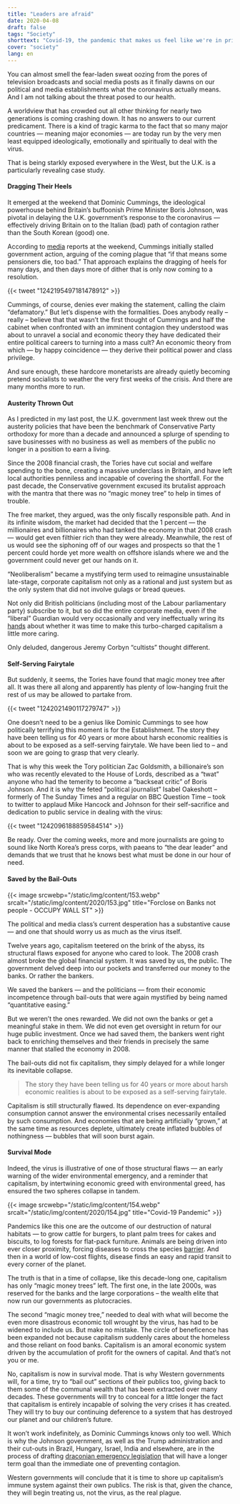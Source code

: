 ```yaml
---
title: "Leaders are afraid"
date: 2020-04-08
draft: false
tags: "Society"
shorttext: "Covid-19, the pandemic that makes us feel like we're in prison and losing our lives. But who is more afraid? We, or the elites?"
cover: "society"
lang: en
---
```


You can almost smell the fear-laden sweat oozing from the pores of television broadcasts and social media posts as it finally dawns on our political and media establishments what the coronavirus actually means. And I am not talking about the threat posed to our health.

A worldview that has crowded out all other thinking for nearly two generations is coming crashing down. It has no answers to our current predicament. There is a kind of tragic karma to the fact that so many major countries — meaning major economies — are today run by the very men least equipped ideologically, emotionally and spiritually to deal with the virus.

That is being starkly exposed everywhere in the West, but the U.K. is a particularly revealing case study.

#### Dragging Their Heels

It emerged at the weekend that Dominic Cummings, the ideological powerhouse behind Britain’s buffoonish Prime Minister Boris Johnson, was pivotal in delaying the U.K. government’s response to the coronavirus — effectively driving Britain on to the Italian (bad) path of contagion rather than the South Korean (good) one.

According to [media](https://www.theguardian.com/politics/2020/mar/22/no-10-denies-claim-dominic-cummings-argued-to-let-old-people-die "No 10 denies claim Dominic Cummings argued to 'let old people die'") reports at the weekend, Cummings initially stalled government action, arguing of the coming plague that “if that means some pensioners die, too bad.” That approach explains the dragging of heels for many days, and then days more of dither that is only now coming to a resolution.

{{< tweet "1242195497181478912" >}}

Cummings, of course, denies ever making the statement, calling the claim “defamatory.” But let’s dispense with the formalities. Does anybody really – really – believe that that wasn’t the first thought of Cummings and half the cabinet when confronted with an imminent contagion they understood was about to unravel a social and economic theory they have dedicated their entire political careers to turning into a mass cult? An economic theory from which — by happy coincidence — they derive their political power and class privilege.

And sure enough, these hardcore monetarists are already quietly becoming pretend socialists to weather the very first weeks of the crisis. And there are many months more to run.

#### Austerity Thrown Out

As I predicted in my last post, the U.K. government last week threw out the austerity policies that have been the benchmark of Conservative Party orthodoxy for more than a decade and announced a splurge of spending to save businesses with no business as well as members of the public no longer in a position to earn a living.

Since the 2008 financial crash, the Tories have cut social and welfare spending to the bone, creating a massive underclass in Britain, and have left local authorities penniless and incapable of covering the shortfall. For the past decade, the Conservative government excused its brutalist approach with the mantra that there was no “magic money tree” to help in times of trouble.

The free market, they argued, was the only fiscally responsible path. And in its infinite wisdom, the market had decided that the 1 percent — the millionaires and billionaires who had tanked the economy in that 2008 crash — would get even filthier rich than they were already. Meanwhile, the rest of us would see the siphoning off of our wages and prospects so that the 1 percent could horde yet more wealth on offshore islands where we and the government could never get our hands on it.

“Neoliberalism” became a mystifying term used to reimagine unsustainable late-stage, corporate capitalism not only as a rational and just system but as the only system that did not involve gulags or bread queues.

Not only did British politicians (including most of the Labour parliamentary party) subscribe to it, but so did the entire corporate media, even if the “liberal” Guardian would very occasionally and very ineffectually wring its [hands](https://www.theguardian.com/world/2019/may/28/uk-and-territories-are-greatest-enabler-of-tax-avoidance-study-says "This article is more than 10 months old UK and territories are 'greatest enabler' of tax avoidance, study says") about whether it was time to make this turbo-charged capitalism a little more caring.

Only deluded, dangerous Jeremy Corbyn “cultists” thought different.

#### Self-Serving Fairytale

But suddenly, it seems, the Tories have found that magic money tree after all. It was there all along and apparently has plenty of low-hanging fruit the rest of us may be allowed to partake from.

{{< tweet "1242021490117279747" >}}

One doesn’t need to be a genius like Dominic Cummings to see how politically terrifying this moment is for the Establishment. The story they have been telling us for 40 years or more about harsh economic realities is about to be exposed as a self-serving fairytale. We have been lied to – and soon we are going to grasp that very clearly.

That is why this week the Tory politician Zac Goldsmith, a billionaire’s son who was recently elevated to the House of Lords, described as a “twat” anyone who had the temerity to become a “backseat critic” of Boris Johnson. And it is why the feted “political journalist” Isabel Oakeshott – formerly of The Sunday Times and a regular on BBC Question Time – took to twitter to applaud Mike Hancock and Johnson for their self-sacrifice and dedication to public service in dealing with the virus:

{{< tweet "1242096188859584514" >}}

Be ready. Over the coming weeks, more and more journalists are going to sound like North Korea’s press corps, with paeans to “the dear leader” and demands that we trust that he knows best what must be done in our hour of need.

#### Saved by the Bail-Outs

{{< image srcwebp="/static/img/content/153.webp" srcalt="/static/img/content/2020/153.jpg" title="Forclose on Banks not people - OCCUPY WALL ST" >}}

The political and media class’s current desperation has a substantive cause — and one that should worry us as much as the virus itself.

Twelve years ago, capitalism teetered on the brink of the abyss, its structural flaws exposed for anyone who cared to look. The 2008 crash almost broke the global financial system. It was saved by us, the public. The government delved deep into our pockets and transferred our money to the banks. Or rather the bankers.

We saved the bankers — and the politicians — from their economic incompetence through bail-outs that were again mystified by being named “quantitative easing.”

But we weren’t the ones rewarded. We did not own the banks or get a meaningful stake in them. We did not even get oversight in return for our huge public investment. Once we had saved them, the bankers went right back to enriching themselves and their friends in precisely the same manner that stalled the economy in 2008.

The bail-outs did not fix capitalism, they simply delayed for a while longer its inevitable collapse. 

> The story they have been telling us for 40 years or more about harsh economic realities is about to be exposed as a self-serving fairytale.

Capitalism is still structurally flawed. Its dependence on ever-expanding consumption cannot answer the environmental crises necessarily entailed by such consumption. And economies that are being artificially “grown,” at the same time as resources deplete, ultimately create inflated bubbles of nothingness — bubbles that will soon burst again.

#### Survival Mode

Indeed, the virus is illustrative of one of those structural flaws — an early warning of the wider environmental emergency, and a reminder that capitalism, by intertwining economic greed with environmental greed, has ensured the two spheres collapse in tandem.

{{< image srcwebp="/static/img/content/154.webp" srcalt="/static/img/content/2020/154.jpg" title="Covid-19 Pandemic" >}}

Pandemics like this one are the outcome of our destruction of natural habitats — to grow cattle for burgers, to plant palm trees for cakes and biscuits, to log forests for flat-pack furniture. Animals are being driven into ever closer proximity, forcing diseases to cross the species [barrier](https://www.theguardian.com/environment/2020/mar/18/tip-of-the-iceberg-is-our-destruction-of-nature-responsible-for-covid-19-aoe "'Tip of the iceberg': is our destruction of nature responsible for Covid-19?"). And then in a world of low-cost flights, disease finds an easy and rapid transit to every corner of the planet.

The truth is that in a time of collapse, like this decade-long one, capitalism has only “magic money trees” left. The first one, in the late 2000s, was reserved for the banks and the large corporations – the wealth elite that now run our governments as plutocracies.

The second “magic money tree,” needed to deal with what will become the even more disastrous economic toll wrought by the virus, has had to be widened to include us. But make no mistake. The circle of beneficence has been expanded not because capitalism suddenly cares about the homeless and those reliant on food banks. Capitalism is an amoral economic system driven by the accumulation of profit for the owners of capital. And that’s not you or me.

No, capitalism is now in survival mode. That is why Western governments will, for a time, try to “bail out” sections of their publics too, giving back to them some of the communal wealth that has been extracted over many decades. These governments will try to conceal for a little longer the fact that capitalism is entirely incapable of solving the very crises it has created. They will try to buy our continuing deference to a system that has destroyed our planet and our children’s future.

It won’t work indefinitely, as Dominic Cummings knows only too well. Which is why the Johnson government, as well as the Trump administration and their cut-outs in Brazil, Hungary, Israel, India and elsewhere, are in the process of drafting [draconian emergency legislation](https://www.independent.co.uk/news/uk/politics/coronavirus-boris-johnson-emergency-laws-powers-vote-a9416251.html "Boris Johnson faces Commons revolt over emergency coronavirus laws") that will have a longer term goal than the immediate one of preventing contagion.

Western governments will conclude that it is time to shore up capitalism’s immune system against their own publics. The risk is that, given the chance, they will begin treating us, not the virus, as the real plague.
